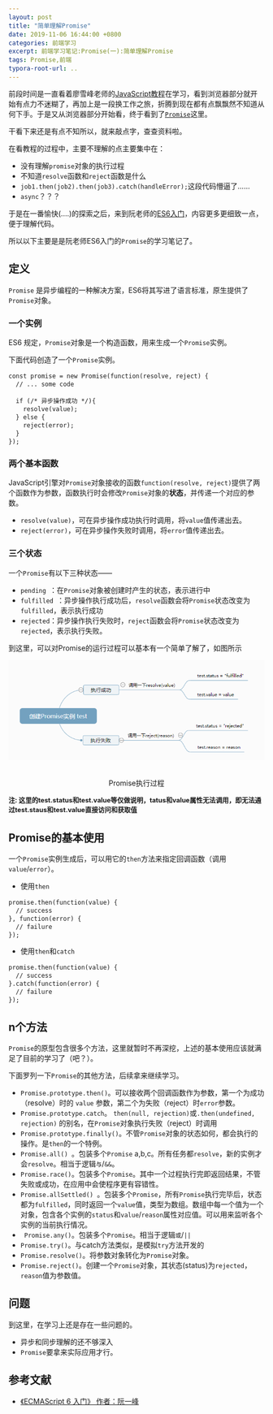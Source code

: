```yaml
---
layout: post
title: "简单理解Promise"
date: 2019-11-06 16:44:00 +0800
categories: 前端学习
excerpt: 前端学习笔记:Promise(一):简单理解Promise
tags: Promise,前端
typora-root-url: ..
---
```


前段时间是一直看着廖雪峰老师的[JavaScript教程]( https://www.liaoxuefeng.com/wiki/1022910821149312 )在学习，看到浏览器部分就开始有点力不迷糊了，再加上是一段换工作之旅，折腾到现在都有点飘飘然不知道从何下手。于是又从浏览器部分开始看，终于看到了[`Promise`]( https://www.liaoxuefeng.com/wiki/1022910821149312/1023024413276544 )这里。

干看下来还是有点不知所以，就来敲点字，查查资料啦。

在看教程的过程中，主要不理解的点主要集中在：

- 没有理解`promise`对象的执行过程
- 不知道`resolve`函数和`reject`函数是什么
- `job1.then(job2).then(job3).catch(handleError);`这段代码懵逼了……
- `async`？？？

于是在一番愉快(....)的探索之后，来到阮老师的[ES6入门]( http://es6.ruanyifeng.com/ )，内容更多更细致一点，便于理解代码。

所以以下主要是是阮老师ES6入门的`Promise`的学习笔记了。

## 定义

`Promise` 是异步编程的一种解决方案，ES6将其写进了语言标准，原生提供了`Promise`对象。

### 一个实例

 ES6 规定，`Promise`对象是一个构造函数，用来生成一个`Promise`实例。

 下面代码创造了一个`Promise`实例。  

```
const promise = new Promise(function(resolve, reject) {
  // ... some code

  if (/* 异步操作成功 */){
    resolve(value);
  } else {
    reject(error);
  }
});
```

### 两个基本函数

JavaScript引擎对`Promise`对象接收的函数`function(resolve, reject)`提供了两个函数作为参数，函数执行时会修改`Promise`对象的**状态**，并传递一个对应的参数。

- `resolve(value)`，可在异步操作成功执行时调用，将`value`值传递出去。
- `reject(error)`，可在异步操作失败时调用，将`error`值传递出去。

### 三个状态

一个`Promise`有以下三种状态——

-  `pending `：在`Promise`对象被创建时产生的状态，表示进行中
-  `fulfilled `：异步操作执行成功后，`resolve`函数会将`Promise`状态改变为`fulfilled`，表示执行成功
-  `rejected`：异步操作执行失败时，`reject`函数会将`Promise`状态改变为`rejected`，表示执行失败。

到这里，可以对Promise的运行过程可以基本有一个简单了解了，如图所示

<center>
    <img src="/images/03-FrontEnd/01PromiseObj.png"> <img>
    <p style="text-align:center;">Promise执行过程</p>
</center>
<p style="font-size:0.8rem;font-weight:bold;">注: 这里的test.status和test.value等仅做说明，tatus和value属性无法调用，即无法通过test.staus和test.value直接访问和获取值</p>

## Promise的基本使用

一个`Promise`实例生成后，可以用它的`then`方法来指定回调函数（调用`value`/`error`）。

- 使用`then`

```
promise.then(function(value) {
  // success
}, function(error) {
  // failure
});
```

- 使用`then`和`catch`

``` 
promise.then(function(value) {
  // success
}.catch(function(error) {
  // failure
});
```

## n个方法

`Promise`的原型包含很多个方法，这里就暂时不再深挖，上述的基本使用应该就满足了目前的学习了（吧？）。

下面罗列一下`Promise`的其他方法，后续拿来继续学习。

- `Promise.prototype.then()`。可以接收两个回调函数作为参数，第一个为成功（resolve）时的 `value` 参数，第二个为失败（reject）时`error`参数。
- `Promise.prototype.catch`。 `then(null, rejection)`或`.then(undefined, rejection)` 的别名，在`Promise`对象执行失败（reject）时调用
- `Promise.prototype.finally()`。不管`Promise`对象的状态如何，都会执行的操作。是`then`的一个特例。
- `Promise.all() `。包装多个`Promise` a,b,c。所有任务都`resolve`，新的实例才会`resolve`。相当于逻辑`与`/`&&`。
- `Promise.race()`。包装多个`Promise`。其中一个过程执行完即返回结果，不管失败或成功，在应用中会使程序更有容错性。
- `Promise.allSettled() `。包装多个`Promise`，所有`Promise`执行完毕后，状态都为`fulfilled`，同时返回一个`value`值，类型为数组。数组中每一个值为一个对象，包含各个实例的`status`和`value`/`reason`属性对应值。可以用来监听各个实例的当前执行情况。
- ` Promise.any()`。包装多个`Promise`。相当于逻辑`或`/`||`
- `Promise.try()`。与catch方法类似，是模拟`try`方法开发的
- `Promise.resolve()`。将参数对象转化为`Promise`对象。
- `Promise.reject()`。创建一个`Promise`对象，其状态(status)为`rejected`，`reason`值为参数值。

##  问题

到这里，在学习上还是存在一些问题的。

- 异步和同步理解的还不够深入
- `Promise`要拿来实际应用才行。

## 参考文献

- [《ECMAScript 6 入门》 作者：阮一峰](http://es6.ruanyifeng.com/)